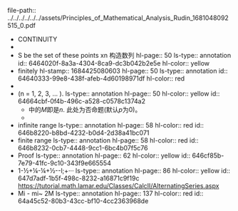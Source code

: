 file-path:: ../../../../../../assets/Principles_of_Mathematical_Analysis_Rudin_1681048092515_0.pdf

- CONTINUITY
-
- S be the set of these points xn 构造数列
  hl-page:: 50
  ls-type:: annotation
  id:: 6464020f-8a3a-4304-8ca9-dc3b042b2e5e
  hl-color:: yellow
- finitely
  hl-stamp:: 1684425080603
  hl-page:: 50
  ls-type:: annotation
  id:: 64640333-99e8-438f-afeb-4d60198971df
  hl-color:: red
-
- (n = 1, 2, 3, ... ).
  ls-type:: annotation
  hl-page:: 50
  hl-color:: yellow
  id:: 64664cbf-0f4b-496c-a528-c0578c1374a2
	- 中的$M$即是$n$. 此处为否命题(默认$p$为$0$)。
	-
- infinite range
  ls-type:: annotation
  hl-page:: 58
  hl-color:: red
  id:: 646b8220-b8bd-4232-b0d4-2d38a41bc071
- finite range
  ls-type:: annotation
  hl-page:: 58
  hl-color:: red
  id:: 646b8232-0cb7-4448-9cc1-6bc4b07f5c76
- Proof
  ls-type:: annotation
  hl-page:: 62
  hl-color:: yellow
  id:: 646cf85b-7e79-41fc-9c10-343f9e665554
- 1-½+¼-¼+½--l;+···
  ls-type:: annotation
  hl-page:: 86
  hl-color:: yellow
  id:: 647d7adf-1b5f-498c-8232-a16871c9f19c
  https://tutorial.math.lamar.edu/Classes/CalcII/AlternatingSeries.aspx
- Mi - mi~ 2M
  ls-type:: annotation
  hl-page:: 137
  hl-color:: red
  id:: 64a45c52-80b3-43cc-bf10-4cc2363968de